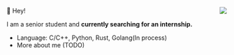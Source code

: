 👻 Hey!
<img align="right" src="https://github-readme-stats-one-bice.vercel.app/api?username=coldinke&show_icons=true&include_all_commits=true&count_private=true&role=OWNER,ORGANIZATION_MEMBER,COLLABORATOR" />

I am a senior student 
and <b>currently searching for an internship.</b>

- Language: C/C++, Python, Rust, Golang(In process)
- More about me (TODO)

<!--
**coldinke/coldinke** is a ✨ _special_ ✨ repository because its `README.md` (this file) appears on your GitHub profile.

Here are some ideas to get you started:

- 🔭 I’m currently working on ...
- 🌱 I’m currently learning ...
- 👯 I’m looking to collaborate on ...
- 🤔 I’m looking for help with ...
- 💬 Ask me about ...
- 📫 How to reach me: ...
- 😄 Pronouns: ...
- ⚡ Fun fact: ...
-->


